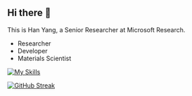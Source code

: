 ## Hi there 👋

This is Han Yang, a Senior Researcher at Microsoft Research.
* Researcher
* Developer
* Materials Scientist


[![My Skills](https://skillicons.dev/icons?i=python,fortran,cpp,latex,docker,git,md,vim&theme=light)](https://skillicons.dev)

[![GitHub Streak](https://streak-stats.demolab.com?user=yanghan234)](https://git.io/streak-stats)
